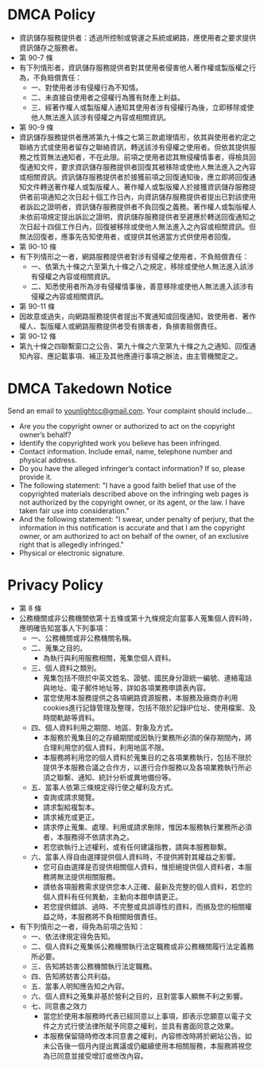 # DMCA Policy
* 資訊儲存服務提供者：透過所控制或營運之系統或網路，應使用者之要求提供資訊儲存之服務者。
* 第 90-7 條
* 有下列情形者，資訊儲存服務提供者對其使用者侵害他人著作權或製版權之行為，不負賠償責任：
  * 一、對使用者涉有侵權行為不知情。
  * 二、未直接自使用者之侵權行為獲有財產上利益。
  * 三、經著作權人或製版權人通知其使用者涉有侵權行為後，立即移除或使他人無法進入該涉有侵權之內容或相關資訊。
* 第 90-9 條
* 資訊儲存服務提供者應將第九十條之七第三款處理情形，依其與使用者約定之聯絡方式或使用者留存之聯絡資訊，轉送該涉有侵權之使用者。但依其提供服務之性質無法通知者，不在此限。前項之使用者認其無侵權情事者，得檢具回復通知文件，要求資訊儲存服務提供者回復其被移除或使他人無法進入之內容或相關資訊。資訊儲存服務提供者於接獲前項之回復通知後，應立即將回復通知文件轉送著作權人或製版權人。著作權人或製版權人於接獲資訊儲存服務提供者前項通知之次日起十個工作日內，向資訊儲存服務提供者提出已對該使用者訴訟之證明者，資訊儲存服務提供者不負回復之義務。著作權人或製版權人未依前項規定提出訴訟之證明，資訊儲存服務提供者至遲應於轉送回復通知之次日起十四個工作日內，回復被移除或使他人無法進入之內容或相關資訊。但無法回復者，應事先告知使用者，或提供其他適當方式供使用者回復。
* 第 90-10 條
* 有下列情形之一者，網路服務提供者對涉有侵權之使用者，不負賠償責任：
  * 一、依第九十條之六至第九十條之八之規定，移除或使他人無法進入該涉有侵權之內容或相關資訊。
  * 二、知悉使用者所為涉有侵權情事後，善意移除或使他人無法進入該涉有侵權之內容或相關資訊。
* 第 90-11 條
* 因故意或過失，向網路服務提供者提出不實通知或回復通知，致使用者、著作權人、製版權人或網路服務提供者受有損害者，負損害賠償責任。
* 第 90-12 條
* 第九十條之四聯繫窗口之公告、第九十條之六至第九十條之九之通知、回復通知內容、應記載事項、補正及其他應遵行事項之辦法，由主管機關定之。

# DMCA Takedown Notice
Send an email to younlightcc@gmail.com.
Your complaint should include...
* Are you the copyright owner or authorized to act on the copyright owner’s behalf?
* Identify the copyrighted work you believe has been infringed.
* Contact information. Include email, name, telephone number and physical address.
* Do you have the alleged infringer’s contact information? If so, please provide it.
* The following statement: "I have a good faith belief that use of the copyrighted materials described above on the infringing web pages is not authorized by the copyright owner, or its agent, or the law. I have taken fair use into consideration."
* And the following statement: "I swear, under penalty of perjury, that the information in this notification is accurate and that I am the copyright owner, or am authorized to act on behalf of the owner, of an exclusive right that is allegedly infringed."
* Physical or electronic signature.

# Privacy Policy
* 第 8 條	 	
* 公務機關或非公務機關依第十五條或第十九條規定向當事人蒐集個人資料時，應明確告知當事人下列事項：
  * 一、公務機關或非公務機關名稱。
  * 二、蒐集之目的。
    * 為執行與利用服務相關，蒐集您個人資料。
  * 三、個人資料之類別。
    * 蒐集包括不限於中英文姓名、證號、國民身分證統一編號、連絡電話與地址、電子郵件地址等，詳如各項業務申請表內容。 
    * 當您使用本服務提供之各項網路資源服務，本服務及廠商亦利用cookies進行記錄管理及整理，包括不限於記錄IP位址、使用檔案、及時間軌跡等資料。
  * 四、個人資料利用之期間、地區、對象及方式。
    * 本服務於蒐集目的之存續期間或因執行業務所必須的保存期間內，將合理利用您的個人資料，利用地區不限。 
    * 本服務將利用您的個人資料於蒐集目的之各項業務執行，包括不限於提供予本服務合議之合作方，以進行合作服務以及各項業務執行所必須之聯繫、通知、統計分析或異地備份等。
  * 五、當事人依第三條規定得行使之權利及方式。
    * 查詢或請求閱覽。 
    * 請求製給複製本。 
    * 請求補充或更正。 
    * 請求停止蒐集、處理、利用或請求刪除，惟因本服務執行業務所必須者，本服務得不依請求為之。 
    * 若您欲執行上述權利，或有任何建議指教，請與本服務聯繫。 
  * 六、當事人得自由選擇提供個人資料時，不提供將對其權益之影響。
    * 您可自由選擇是否提供相關個人資料，惟拒絕提供個人資料者，本服務將無法提供相關服務。 
    * 請依各項服務需求提供您本人正確、最新及完整的個人資料，若您的個人資料有任何異動，主動向本館申請更正。 
    * 若您提供錯誤、過時、不完整或具誤導性的資料，而損及您的相關權益之時，本服務將不負相關賠償責任。
* 有下列情形之一者，得免為前項之告知：
  * 一、依法律規定得免告知。
  * 二、個人資料之蒐集係公務機關執行法定職務或非公務機關履行法定義務所必要。
  * 三、告知將妨害公務機關執行法定職務。
  * 四、告知將妨害公共利益。
  * 五、當事人明知應告知之內容。
  * 六、個人資料之蒐集非基於營利之目的，且對當事人顯無不利之影響。
  * 七、同意書之效力 
    * 當您於使用本服務時代表已經同意以上事項，即表示您願意以電子文件之方式行使法律所賦予同意之權利，並具有書面同意之效果。 
    * 本服務保留隨時修改本同意書之權利，內容修改時將於網站公告。如未公告後一個月內提出異議或仍繼續使用本相關服務，本服務將視您為已同意並接受增訂或修改內容。
